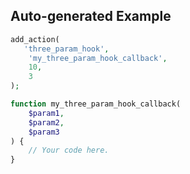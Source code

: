 ## Auto-generated Example

```php
add_action(
   'three_param_hook',
    'my_three_param_hook_callback',
    10,
    3
);

function my_three_param_hook_callback(
    $param1,
    $param2,
    $param3
) {
    // Your code here.
}
```

